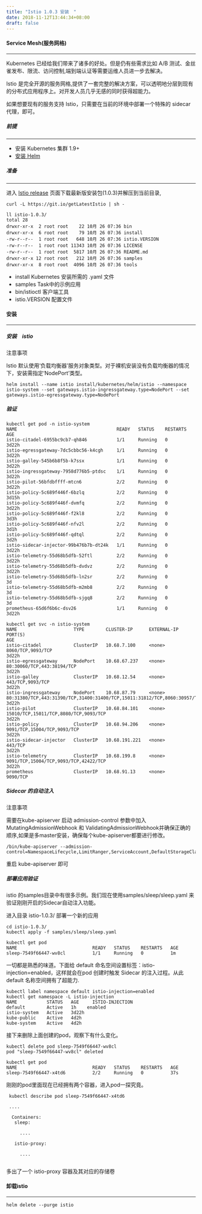 ```yaml
---
title: "Istio 1.0.3 安装　"
date: 2018-11-12T13:44:34+08:00
draft: false
---
```


#### Service Mesh(服务网格)  

--- 
Kubernetes 已经给我们带来了诸多的好处。但是仍有些需求比如 A/B 测试、金丝雀发布、限流、访问控制,端到端认证等需要运维人员进一步去解决。

Istio 是完全开源的服务网格,提供了一套完整的解决方案，可以透明地分层到现有的分布式应用程序上。对开发人员几乎无感的同时获得超能力。

如果想要现有的服务支持 Istio，只需要在当前的环境中部署一个特殊的 sidecar 代理，即可。

##### 前提   

---- 

- 安装 Kubernetes 集群 1.9+ 
- [安装 Helm](./helm.md) 

##### 准备

---- 

进入 [Istio release](https://github.com/istio/istio/releases) 页面下载最新版安装包(1.0.3)并解压到当前目录,

```
curl -L https://git.io/getLatestIstio | sh -

ll istio-1.0.3/
total 28
drwxr-xr-x  2 root root    22 10月 26 07:36 bin
drwxr-xr-x  6 root root    79 10月 26 07:36 install
-rw-r--r--  1 root root   648 10月 26 07:36 istio.VERSION
-rw-r--r--  1 root root 11343 10月 26 07:36 LICENSE
-rw-r--r--  1 root root  5817 10月 26 07:36 README.md
drwxr-xr-x 12 root root   212 10月 26 07:36 samples
drwxr-xr-x  8 root root  4096 10月 26 07:36 tools
```
- install  Kubernetes 安装所需的 .yaml 文件
- samples  Task中的示例应用
- bin/istioctl 客户端工具
- istio.VERSION 配置文件

#### 安装 

---

##### 安装　istio
注意事项

Istio 默认使用‘负载均衡器’服务对象类型。对于裸机安装没有负载均衡器的情况下，安装需指定‘NodePort’类型。

```
helm install --name istio install/kubernetes/helm/istio --namespace istio-system --set gateways.istio-ingressgateway.type=NodePort --set gateways.istio-egressgateway.type=NodePort
```

##### 验证
```
kubectl get pod -n istio-system
NAME                                     READY   STATUS    RESTARTS   AGE
istio-citadel-6955bc9cb7-qh846           1/1     Running   0          3d22h
istio-egressgateway-7dc5cbbc56-k4cgh     1/1     Running   0          3d22h
istio-galley-545b6b8f5b-k7ssx            1/1     Running   0          3d22h
istio-ingressgateway-7958d776b5-ptdsc    1/1     Running   0          3d22h
istio-pilot-56bfdbffff-mtcn6             2/2     Running   0          3d22h
istio-policy-5c689f446f-6bzlq            2/2     Running   0          3d15h
istio-policy-5c689f446f-dvmfq            2/2     Running   0          3d22h
istio-policy-5c689f446f-f2kl8            2/2     Running   0          3d3h
istio-policy-5c689f446f-nfv2l            2/2     Running   0          3d1h
istio-policy-5c689f446f-qdtql            2/2     Running   0          3d2h
istio-sidecar-injector-99b476b7b-dt24k   1/1     Running   0          3d22h
istio-telemetry-55d68b5dfb-52ftl         2/2     Running   0          3d22h
istio-telemetry-55d68b5dfb-dvdvz         2/2     Running   0          3d22h
istio-telemetry-55d68b5dfb-ln2sr         2/2     Running   0          3d
istio-telemetry-55d68b5dfb-m2mb8         2/2     Running   0          3d
istio-telemetry-55d68b5dfb-sjgq8         2/2     Running   0          3d
prometheus-65d6f6b6c-dsv26               1/1     Running   0          3d22h

```
```
kubectl get svc -n istio-system
NAME                     TYPE        CLUSTER-IP      EXTERNAL-IP   PORT(S)                                                                                                                   AGE
istio-citadel            ClusterIP   10.68.7.100     <none>        8060/TCP,9093/TCP                                                                                                         3d22h
istio-egressgateway      NodePort    10.68.67.237    <none>        80:30060/TCP,443:38194/TCP                                                                                                3d22h
istio-galley             ClusterIP   10.68.12.54     <none>        443/TCP,9093/TCP                                                                                                          3d22h
istio-ingressgateway     NodePort    10.68.87.79     <none>        80:31380/TCP,443:31390/TCP,31400:31400/TCP,15011:31812/TCP,8060:30957/TCP,853:23011/TCP,15030:22292/TCP,15031:23663/TCP   3d22h
istio-pilot              ClusterIP   10.68.84.101    <none>        15010/TCP,15011/TCP,8080/TCP,9093/TCP                                                                                     3d22h
istio-policy             ClusterIP   10.68.94.206    <none>        9091/TCP,15004/TCP,9093/TCP                                                                                               3d22h
istio-sidecar-injector   ClusterIP   10.68.191.221   <none>        443/TCP                                                                                                                   3d22h
istio-telemetry          ClusterIP   10.68.199.8     <none>        9091/TCP,15004/TCP,9093/TCP,42422/TCP                                                                                     3d22h
prometheus               ClusterIP   10.68.91.13     <none>        9090/TCP    
```

##### Sidecar 的自动注入

注意事项

需要在kube-apiserver 启动 admission-control 参数中加入 MutatingAdmissionWebhook 和 ValidatingAdmissionWebhook并确保正确的顺序,如果是多master安装，确保每个kube-apiserver都要进行修改。

```
/bin/kube-apiserver --admission-control=NamespaceLifecycle,LimitRanger,ServiceAccount,DefaultStorageClass,ResourceQuota,NodeRestriction,MutatingAdmissionWebhook,ValidatingAdmissionWebhook
```

重启 kube-apiserver 即可

##### 部署应用验证

istio 的samples目录中有很多示例。我们现在使用samples/sleep/sleep.yaml 来验证刚刚开启的Sidecar自动注入功能。

进入目录 istio-1.0.3/ 部署一个新的应用

```
cd istio-1.0.3/
kubectl apply -f samples/sleep/sleep.yaml

kubectl get pod 
NAME                            READY   STATUS    RESTARTS   AGE
sleep-7549f66447-wv8cl          1/1     Running   0          1m
```

一切都是熟悉的味道。下面给 default 命名空间设置标签：istio-injection=enabled，这样就会在pod 创建时触发 Sidecar 的注入过程。从此default 名称空间拥有了超能力.

```
kubectl label namespace default istio-injection=enabled
kubectl get namespace -L istio-injection
NAME           STATUS   AGE     ISTIO-INJECTION
default        Active   1h    enabled
istio-system   Active   3d22h   
kube-public    Active   4d2h    
kube-system    Active   4d2h
```
接下来删除上面创建的pod，观察下有什么变化。

```
kubectl delete pod sleep-7549f66447-wv8cl
pod "sleep-7549f66447-wv8cl" deleted

kubectl get pod 
NAME                            READY   STATUS    RESTARTS   AGE
sleep-7549f66447-x4td6          2/2     Running   0          37s
```
刚刚的pod里面现在已经拥有两个容器，进入pod一探究竟。
```
 kubectl describe pod sleep-7549f66447-x4td6

 ....

  Containers:
   sleep:
   
     .... 
   
   istio-proxy:
 
     ....
    
```
多出了一个 istio-proxy 容器及其对应的存储卷


#### 卸载istio 

---

```
helm delete --purge istio

```


